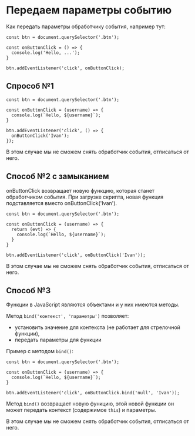 # Передаем параметры событию
Как передать параметры обработчику события, например тут:

    const btn = document.querySelector('.btn');

    const onButtonClick = () => {
      console.log('Hello, ...');
    }

    btn.addEventListener('click', onButtonClick);

## Спрособ №1

    const btn = document.querySelector('.btn');

    const onButtonClick = (username) => {
      console.log(`Hello, ${username}`);
    }

    btn.addEventListener('click', () => {
      onButtonClick('Ivan');
    });

В этом случае мы не сможем снять обработчик события, отписаться от него.

## Способ №2 с замыканием
onButtonClick возвращает новую функцию, которая станет обработчиком события. При загрузке скрипта, новая функция подставляется вместо onButtonClick('Ivan').

    const btn = document.querySelector('.btn');

    const onButtonClick = (username) => {
      return (evt) => {
        console.log(`Hello, ${username}`);
      }
    }

    btn.addEventListener('click', onButtonClick('Ivan'));

В этом случае мы не сможем снять обработчик события, отписаться от него.

## Способ №3
Функции в JavaScript являются объектами и у них имеются методы.

Метод `bind('контекст', 'параметры')` позволяет:
- установить значение для контекста (не работает для стрелочной функции),
- передать параметры для функции

Пример с методом `bind()`:

    const btn = document.querySelector('.btn');

    const onButtonClick = (username) => {
      console.log(`Hello, ${username}`);
    }

    btn.addEventListener('click', onButtonClick.bind('null', 'Ivan'));

Метод `bind()` возвращает новую функцию, этой новой функции он может передать контекст (содержимое `this`) и параметры.

В этом случае мы не сможем снять обработчик события, отписаться от него.
